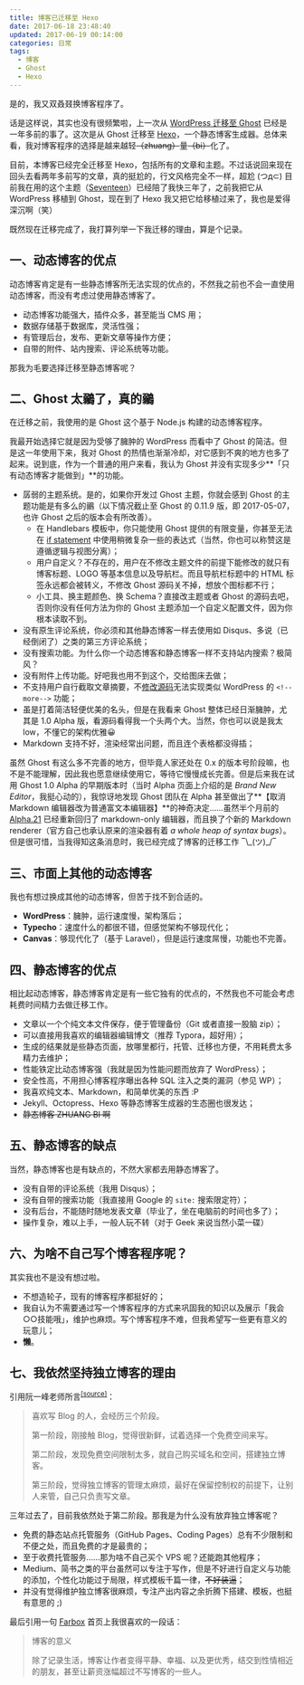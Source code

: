```yaml
---
title: 博客已迁移至 Hexo
date: 2017-06-18 23:48:40
updated: 2017-06-19 00:14:00
categories: 日常
tags:
  - 博客
  - Ghost
  - Hexo
---
```


是的，我又双叒叕换博客程序了。

话是这样说，其实也没有很频繁啦，上一次从 [WordPress 迁移至 Ghost](https://printempw.github.io/hello-ghost-goodbye-wordpress/) 已经是一年多前的事了。这次是从 Ghost 迁移至 [Hexo](https://hexo.io/)，一个静态博客生成器。总体来看，我对博客程序的选择是越来越轻~~（zhuang）~~量~~（bi）~~化了。

目前，本博客已经完全迁移至 Hexo，包括所有的文章和主题。不过话说回来现在回头去看两年多前写的文章，真的挺尬的，行文风格完全不一样，超尬 (つд⊂) 目前我在用的这个主题（[Seventeen](https://qaq.cat/kotori/100)）已经陪了我快三年了，之前我把它从 WordPress 移植到 Ghost，现在到了 Hexo 我又把它给移植过来了，我也是爱得深沉啊（笑）

既然现在迁移完成了，我打算列举一下我迁移的理由，算是个记录。

<!--more-->

## 一、动态博客的优点

动态博客肯定是有一些静态博客所无法实现的优点的，不然我之前也不会一直使用动态博客，而没有考虑过使用静态博客了。

- 动态博客功能强大，插件众多，甚至能当 CMS 用；
- 数据存储基于数据库，灵活性强；
- 有管理后台，发布、更新文章等操作方便；
- 自带的附件、站内搜索、评论系统等功能。

那我为毛要选择迁移至静态博客呢？

## 二、Ghost 太鶸了，真的鶸

在迁移之前，我使用的是 Ghost 这个基于 Node.js 构建的动态博客程序。

我最开始选择它就是因为受够了臃肿的 WordPress 而看中了 Ghost 的简洁。但是这一年使用下来，我对 Ghost 的热情也渐渐冷却，对它感到不爽的地方也多了起来。说到底，作为一个普通的用户来看，我认为 Ghost 并没有实现多少**「只有动态博客才能做到」**的功能。

- 孱弱的主题系统。是的，如果你开发过 Ghost 主题，你就会感到 Ghost 的主题功能是有多么的鶸（以下情况截止至 Ghost 的 0.11.9 版，即 2017-05-07，也许 Ghost 之后的版本会有所改善）。
  - 在 Handlebars 模板中，你只能使用 Ghost 提供的有限变量，你甚至无法在 [if statement](https://themes.ghost.org/v0.11.9/docs/if) 中使用稍微复杂一些的表达式（当然，你也可以称赞这是遵循逻辑与视图分离）；
  - 用户自定义？不存在的，用户在不修改主题文件的前提下能修改的就只有博客标题、LOGO 等基本信息以及导航栏。而且导航栏标题中的 HTML 标签永远都会被转义，不修改 Ghost 源码关不掉，想放个图标都不行；
  - 小工具、换主题颜色、换 Schema？直接改主题或者 Ghost 的源码去吧，否则你没有任何方法为你的 Ghost 主题添加一个自定义配置文件，因为你根本读取不到。
- 没有原生评论系统，你必须和其他静态博客一样去使用如 Disqus、多说（已经倒闭了）之类的第三方评论系统；
- 没有搜索功能。为什么你一个动态博客和静态博客一样不支持站内搜索？极简风？
- 没有附件上传功能。好吧我也用不到这个，交给图床去做；
- 不支持用户自行截取文章摘要，不[修改源码](https://printempw.github.io/add-more-tag-for-ghost/)无法实现类似 WordPress 的 `<!--more-->` 功能；
- 虽是打着简洁轻便优美的名头，但是在我看来 Ghost 整体已经日渐臃肿，尤其是 1.0 Alpha 版，看源码看得我一个头两个大。当然，你也可以说是我太low，不懂它的架构优雅😀
- Markdown 支持不好，渲染经常出问题，而且连个表格都没得插；

虽然 Ghost 有这么多不完善的地方，但毕竟人家还处在 0.x 的版本号阶段嘛，也不是不能理解，因此我也愿意继续使用它，等待它慢慢成长完善。但是后来我在试用 Ghost 1.0 Alpha 的早期版本时（当时 Alpha 页面上介绍的是 *Brand New Editor*，我挺心动的），我惊讶地发现 Ghost 团队在 Alpha 甚至做出了**【取消 Markdown 编辑器改为普通富文本编辑器】**的神奇决定……虽然半个月前的 [Alpha.21](https://github.com/TryGhost/Ghost/releases/tag/1.0.0-alpha.21) 已经重新回归了 markdown-only 编辑器，而且换了个新的 Markdown renderer（官方自己也承认原来的渲染器有着 *a whole heap of syntax bugs*）。但是很可惜，当我得知这条消息时，我已经完成了博客的迁移工作 ‾\\\_(ツ)\_/‾

## 三、市面上其他的动态博客

我也有想过换成其他的动态博客，但苦于找不到合适的。

- **WordPress**：臃肿，运行速度慢，架构落后；
- **Typecho**：速度什么的都很不错，但感觉架构不够现代化；
- **Canvas**：够现代化了（基于 Laravel），但是运行速度屌慢，功能也不完善。

## 四、静态博客的优点

相比起动态博客，静态博客肯定是有一些它独有的优点的，不然我也不可能会考虑耗费时间精力去做迁移工作。

- 文章以一个个纯文本文件保存，便于管理备份（Git 或者直接一股脑 zip）；
- 可以直接用我喜欢的编辑器编辑博文（推荐 Typora，超好用）；
- 生成的结果就是些静态页面，放哪里都行，托管、迁移也方便，不用耗费太多精力去维护；
- 性能铁定比动态博客强（我就是因为性能问题而放弃了 WordPress）；
- 安全性高，不用担心博客程序曝出各种 SQL 注入之类的漏洞（参见 WP）；
- 我喜欢纯文本、Markdown，和简单优美的东西 :P
- Jekyll、Octopress、Hexo 等静态博客生成器的生态圈也很发达；
- ~~静态博客 ZHUANG BI 啊~~

## 五、静态博客的缺点

当然，静态博客也是有缺点的，不然大家都去用静态博客了。

- 没有自带的评论系统（我用 Disqus）；
- 没有自带的搜索功能（我直接用 Google 的 `site:` 搜索限定符）；
- 没有后台，不能随时随地发表文章（毕业了，坐在电脑前的时间也多了）；
- 操作复杂，难以上手，一般人玩不转（对于 Geek 来说当然小菜一碟）

## 六、为啥不自己写个博客程序呢？

其实我也不是没有想过啦。

- 不想造轮子，现有的博客程序都挺好的；
- 我自认为不需要通过写一个博客程序的方式来巩固我的知识以及展示「我会○○技能哦」，维护也麻烦。写个博客程序不难，但我希望写一些更有意义的玩意儿；
- **懒**。

## 七、我依然坚持独立博客的理由

引用阮一峰老师所言<sup>[[source]](http://www.ruanyifeng.com/blog/2012/08/blogging_with_jekyll.html)</sup>：

> 喜欢写 Blog 的人，会经历三个阶段。
>
> 第一阶段，刚接触 Blog，觉得很新鲜，试着选择一个免费空间来写。
>
> 第二阶段，发现免费空间限制太多，就自己购买域名和空间，搭建独立博客。
>
> 第三阶段，觉得独立博客的管理太麻烦，最好在保留控制权的前提下，让别人来管，自己只负责写文章。

三年过去了，目前我依然处于第二阶段。那我是为什么没有放弃独立博客呢？

- 免费的静态站点托管服务（GitHub Pages、Coding Pages）总有不少限制和不便之处，而且免费的才是最贵的；
- 至于收费托管服务……那为啥不自己买个 VPS 呢？还能跑其他程序；
- Medium、简书之类的平台虽然可以专注于写作，但是不好进行自定义与功能的添加，个性化功能过于局限，样式模板千篇一律，~~不好装逼~~；
- 并没有觉得维护独立博客很麻烦，专注产出内容之余折腾下搭建、模板，也挺有意思的 ;)

最后引用一句 [Farbox](https://www.farbox.com/) 首页上我很喜欢的一段话：

> 博客的意义
>
> 除了记录生活，博客让作者变得平静、幸福、以及更优秀，结交到性情相近的朋友，甚至让薪资涨幅超过不写博客的一些人。
